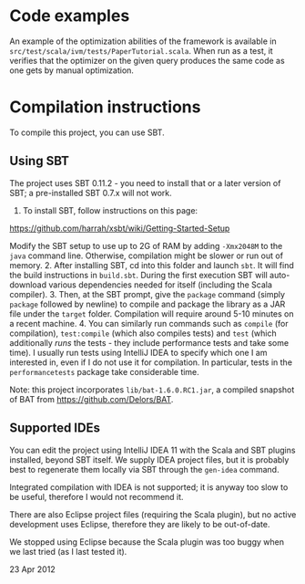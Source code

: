 # Code examples
An example of the optimization abilities of the framework is available in
`src/test/scala/ivm/tests/PaperTutorial.scala`. When run as a test, it verifies
that the optimizer on the given query produces the same code as one gets by
manual optimization.

# Compilation instructions
To compile this project, you can use SBT.

## Using SBT
The project uses SBT 0.11.2 - you need to install that or a later version of SBT; a pre-installed SBT 0.7.x will not work.

1. To install SBT, follow instructions on this page:
  
  <https://github.com/harrah/xsbt/wiki/Getting-Started-Setup>
  
  Modify the SBT setup to use up to 2G of RAM by adding `-Xmx2048M` to the `java`
  command line. Otherwise, compilation might be slower or run out of memory.
2. After installing SBT, cd into this folder and launch `sbt`. It will find the build instructions in `build.sbt`. During the first execution SBT will auto-download various dependencies needed for itself (including the Scala compiler).
3. Then, at the SBT prompt, give the `package` command (simply `package` followed by newline) to compile and package the library as a JAR file under the `target` folder. Compilation will require around 5-10 minutes on a recent machine.
4. You can similarly run commands such as `compile` (for compilation), `test:compile` (which also compiles tests) and `test` (which additionally _runs_ the tests - they include performance tests and take some time). I usually run tests using IntelliJ IDEA to specify which one I am interested in, even if I do not use it for compilation.
In particular, tests in the `performancetests` package take considerable time.

Note: this project incorporates `lib/bat-1.6.0.RC1.jar`, a compiled snapshot of
BAT from <https://github.com/Delors/BAT>.

## Supported IDEs
You can edit the project using IntelliJ IDEA 11 with the Scala and SBT plugins
installed, beyond SBT itself. We supply IDEA project files, but it is probably
best to regenerate them locally via SBT through the `gen-idea` command.

Integrated compilation with IDEA is not supported; it is anyway too slow
to be useful, therefore I would not recommend it.

There are also Eclipse project files (requiring the Scala plugin), but no active
development uses Eclipse, therefore they are likely to be out-of-date.

We stopped using Eclipse because the Scala plugin was too buggy when we last
tried (as I last tested it).


23 Apr 2012
